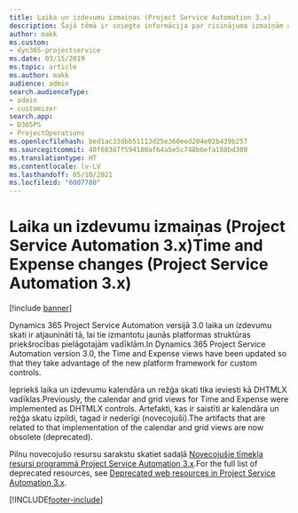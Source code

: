 ```yaml
---
title: Laika un izdevumu izmaiņas (Project Service Automation 3.x)
description: Šajā tēmā ir sniegta informācija par risinājuma izmaiņām attiecībā uz Laiku un Izdevumiem.
author: makk
ms.custom:
- dyn365-projectservice
ms.date: 03/15/2019
ms.topic: article
ms.author: makk
audience: admin
search.audienceType:
- admin
- customizer
search.app:
- D365PS
- ProjectOperations
ms.openlocfilehash: bed1ac33dbb51113d25e360eed204e02b439b257
ms.sourcegitcommit: 40f68387f594180af64a5e5c748b6efa188bd300
ms.translationtype: HT
ms.contentlocale: lv-LV
ms.lasthandoff: 05/10/2021
ms.locfileid: "6007780"
---
```

# <a name="time-and-expense-changes-project-service-automation-3x"></a><span data-ttu-id="101b8-103">Laika un izdevumu izmaiņas (Project Service Automation 3.x)</span><span class="sxs-lookup"><span data-stu-id="101b8-103">Time and Expense changes (Project Service Automation 3.x)</span></span>

[!include [banner](../../includes/psa-now-project-operations.md)]

<span data-ttu-id="101b8-104">Dynamics 365 Project Service Automation versijā 3.0 laika un izdevumu skati ir atjaunināti tā, lai tie izmantotu jaunās platformas struktūras priekšrocības pielāgotajām vadīklām.</span><span class="sxs-lookup"><span data-stu-id="101b8-104">In Dynamics 365 Project Service Automation version 3.0, the Time and Expense views have been updated so that they take advantage of the new platform framework for custom controls.</span></span>

<span data-ttu-id="101b8-105">Iepriekš laika un izdevumu kalendāra un režģa skati tika ieviesti kā DHTMLX vadīklas.</span><span class="sxs-lookup"><span data-stu-id="101b8-105">Previously, the calendar and grid views for Time and Expense were implemented as DHTMLX controls.</span></span> <span data-ttu-id="101b8-106">Artefakti, kas ir saistīti ar kalendāra un režģa skatu izpildi, tagad ir nederīgi (novecojuši).</span><span class="sxs-lookup"><span data-stu-id="101b8-106">The artifacts that are related to that implementation of the calendar and grid views are now obsolete (deprecated).</span></span>

<span data-ttu-id="101b8-107">Pilnu novecojušo resursu sarakstu skatiet sadaļā [Novecojušie tīmekļa resursi programmā Project Service Automation 3.x](web-resources-deprecated-v3.x.md).</span><span class="sxs-lookup"><span data-stu-id="101b8-107">For the full list of deprecated resources, see [Deprecated web resources in Project Service Automation 3.x](web-resources-deprecated-v3.x.md).</span></span>


[!INCLUDE[footer-include](../../includes/footer-banner.md)]